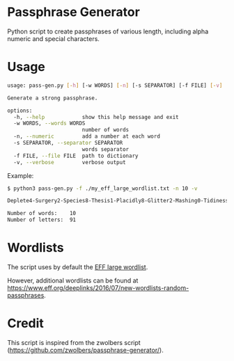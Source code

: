 # Passphrase Generator

Python script to create passphrases of various length, including alpha numeric and special characters.

# Usage
```bash
usage: pass-gen.py [-h] [-w WORDS] [-n] [-s SEPARATOR] [-f FILE] [-v]

Generate a strong passphrase.

options:
  -h, --help            show this help message and exit
  -w WORDS, --words WORDS
                        number of words
  -n, --numeric         add a number at each word
  -s SEPARATOR, --separator SEPARATOR
                        words separator
  -f FILE, --file FILE  path to dictionary
  -v, --verbose         verbose output
```

Example:
```bash
$ python3 pass-gen.py -f ./my_eff_large_wordlist.txt -n 10 -v

Deplete4-Surgery2-Species8-Thesis1-Placidly8-Glitter2-Mashing0-Tidiness6-Hastiness9-Baking4

Number of words:    10
Number of letters:  91
```

# Wordlists
The script uses by default the [EFF large wordlist](./my_eff_large_wordlist.txt).

However, additional wordlists can be found at https://www.eff.org/deeplinks/2016/07/new-wordlists-random-passphrases.

# Credit
This script is inspired from the zwolbers script (https://github.com/zwolbers/passphrase-generator/).
